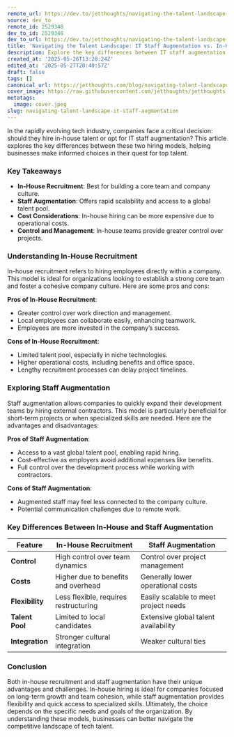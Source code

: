 ```yaml
---
remote_url: https://dev.to/jetthoughts/navigating-the-talent-landscape-it-staff-augmentation-vs-in-house-recruitment-3pgn
source: dev_to
remote_id: 2529348
dev_to_id: 2529348
dev_to_url: https://dev.to/jetthoughts/navigating-the-talent-landscape-it-staff-augmentation-vs-in-house-recruitment-3pgn
title: 'Navigating the Talent Landscape: IT Staff Augmentation vs. In-House Recruitment'
description: Explore the key differences between IT staff augmentation and in-house recruitment, helping businesses make informed hiring decisions in the tech industry.
created_at: '2025-05-26T13:20:24Z'
edited_at: '2025-05-27T20:40:57Z'
draft: false
tags: []
canonical_url: https://jetthoughts.com/blog/navigating-talent-landscape-it-staff-augmentation/
cover_image: https://raw.githubusercontent.com/jetthoughts/jetthoughts.github.io/master/content/blog/navigating-talent-landscape-it-staff-augmentation/cover.jpeg
metatags:
  image: cover.jpeg
slug: navigating-talent-landscape-it-staff-augmentation
---
```

In the rapidly evolving tech industry, companies face a critical decision: should they hire in-house talent or opt for IT staff augmentation? This article explores the key differences between these two hiring models, helping businesses make informed choices in their quest for top talent.

### Key Takeaways

*   **In-House Recruitment**: Best for building a core team and company culture.
*   **Staff Augmentation**: Offers rapid scalability and access to a global talent pool.
*   **Cost Considerations**: In-house hiring can be more expensive due to operational costs.
*   **Control and Management**: In-house teams provide greater control over projects.

### Understanding In-House Recruitment

In-house recruitment refers to hiring employees directly within a company. This model is ideal for organizations looking to establish a strong core team and foster a cohesive company culture. Here are some pros and cons:

**Pros of In-House Recruitment**:

*   Greater control over work direction and management.
*   Local employees can collaborate easily, enhancing teamwork.
*   Employees are more invested in the company’s success.

**Cons of In-House Recruitment**:

*   Limited talent pool, especially in niche technologies.
*   Higher operational costs, including benefits and office space.
*   Lengthy recruitment processes can delay project timelines.

### Exploring Staff Augmentation

Staff augmentation allows companies to quickly expand their development teams by hiring external contractors. This model is particularly beneficial for short-term projects or when specialized skills are needed. Here are the advantages and disadvantages:

**Pros of Staff Augmentation**:

*   Access to a vast global talent pool, enabling rapid hiring.
*   Cost-effective as employers avoid additional expenses like benefits.
*   Full control over the development process while working with contractors.

**Cons of Staff Augmentation**:

*   Augmented staff may feel less connected to the company culture.
*   Potential communication challenges due to remote work.

### Key Differences Between In-House and Staff Augmentation

| Feature | In-House Recruitment | Staff Augmentation |
| --- | --- | --- |
| **Control** | High control over team dynamics | Control over project management |
| **Costs** | Higher due to benefits and overhead | Generally lower operational costs |
| **Flexibility** | Less flexible, requires restructuring | Easily scalable to meet project needs |
| **Talent Pool** | Limited to local candidates | Extensive global talent availability |
| **Integration** | Stronger cultural integration | Weaker cultural ties |

### Conclusion

Both in-house recruitment and staff augmentation have their unique advantages and challenges. In-house hiring is ideal for companies focused on long-term growth and team cohesion, while staff augmentation provides flexibility and quick access to specialized skills. Ultimately, the choice depends on the specific needs and goals of the organization. By understanding these models, businesses can better navigate the competitive landscape of tech talent.